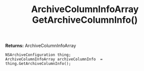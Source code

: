 ﻿---
uid: crmscript_ref_NSArchiveConfiguration_GetArchiveColumnInfo
title: ArchiveColumnInfoArray GetArchiveColumnInfo()
intellisense: NSArchiveConfiguration.GetArchiveColumnInfo
keywords: NSArchiveConfiguration, GetArchiveColumnInfo
so.topic: reference
---



**Returns:** ArchiveColumnInfoArray


```crmscript
NSArchiveConfiguration thing;
ArchiveColumnInfoArray archiveColumnInfo  = thing.GetArchiveColumnInfo();
```


